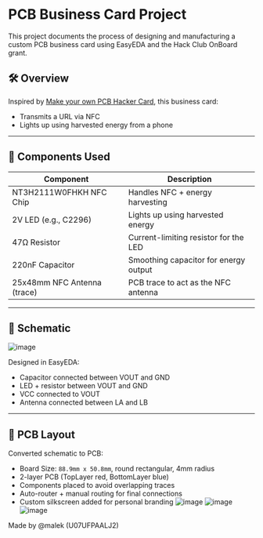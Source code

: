 # PCB Business Card Project

This project documents the process of designing and manufacturing a custom PCB business card using EasyEDA and the Hack Club OnBoard grant.

## 🛠 Overview

Inspired by [Make your own PCB Hacker Card](https://github.com/hackclub/OnBoard), this business card:
- Transmits a URL via NFC
- Lights up using harvested energy from a phone

---

## 🧰 Components Used

| Component                     | Description                                  |
|------------------------------|----------------------------------------------|
| NT3H2111W0FHKH NFC Chip      | Handles NFC + energy harvesting              |
| 2V LED (e.g., C2296)         | Lights up using harvested energy             |
| 47Ω Resistor                 | Current-limiting resistor for the LED        |
| 220nF Capacitor              | Smoothing capacitor for energy output        |
| 25x48mm NFC Antenna (trace) | PCB trace to act as the NFC antenna          |

---

## 🧩 Schematic
![image](https://github.com/user-attachments/assets/3310a814-16e0-4af0-8daa-93370ee8e47b)

Designed in EasyEDA:
- Capacitor connected between VOUT and GND
- LED + resistor between VOUT and GND
- VCC connected to VOUT
- Antenna connected between LA and LB

---

## 🧱 PCB Layout

Converted schematic to PCB:
- Board Size: `88.9mm x 50.8mm`, round rectangular, 4mm radius
- 2-layer PCB (TopLayer red, BottomLayer blue)
- Components placed to avoid overlapping traces
- Auto-router + manual routing for final connections
- Custom silkscreen added for personal branding
![image](https://github.com/user-attachments/assets/358183ae-901a-4bf2-be1d-d3d8b77de8a6)
![image](https://github.com/user-attachments/assets/4c925f65-902b-420a-a2b5-894e03c152e1)
![image](https://github.com/user-attachments/assets/bc2d2551-b4d9-4752-beb3-ec0ec2fb2eec)

Made by @malek (U07UFPAALJ2)
